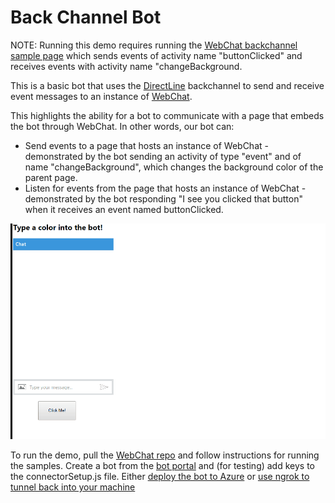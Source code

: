# Back Channel Bot

NOTE: Running this demo requires running the [WebChat backchannel sample page](https://github.com/billba/BotFramework-WebChat/tree/master/samples/backchannel) which sends events of activity name "buttonClicked" and receives events with activity name "changeBackground. 

This is a basic bot that uses the [DirectLine](https://docs.botframework.com/en-us/restapi/directline3/) backchannel to send and receive event messages to an instance of [WebChat](https://github.com/billba/BotFramework-WebChat).

This highlights the ability for a bot to communicate with a page that embeds the bot through WebChat. In other words, our bot can:

* Send events to a page that hosts an instance of WebChat - demonstrated by the bot sending an activity of type "event" and of name "changeBackground", which changes the background color of the parent page. 
* Listen for events from the page that hosts an instance of WebChat - demonstrated by the bot responding "I see you clicked that button" when it receives an event named buttonClicked.

![Dialog Structure](./demo.gif)

To run the demo, pull the [WebChat repo](https://github.com/billba/BotFramework-WebChat) and follow instructions for running the samples. Create a bot from the [bot portal](dev.botframework.com) and (for testing) add keys to the connectorSetup.js file. Either [deploy the bot to Azure](https://docs.botframework.com/en-us/node/builder/guides/deploying-to-azure/) or [use ngrok to tunnel back into your machine](https://docs.botframework.com/en-us/node/builder/guides/core-concepts/#debugging-locally-using-ngrok) 


